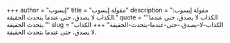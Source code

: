 +++
author = "إيسوب"
title = "مقولة إيسوب"
description = "مقولة إيسوب: الكذاب لا يصدق، حتى عندما يتحدث الحقيقة."
quote = '''الكذاب لا يصدق، حتى عندما يتحدث الحقيقة.'''
slug = "الكذاب-لا-يصدق،-حتى-عندما-يتحدث-الحقيقة"
+++
الكذاب لا يصدق، حتى عندما يتحدث الحقيقة.
